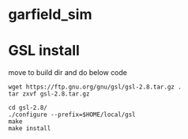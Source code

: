 # garfield_sim

# GSL install
move to build dir and do below code
```
wget https://ftp.gnu.org/gnu/gsl/gsl-2.8.tar.gz .
tar zxvf gsl-2.8.tar.gz
```

```
cd gsl-2.8/
./configure --prefix=$HOME/local/gsl
make
make install
```
